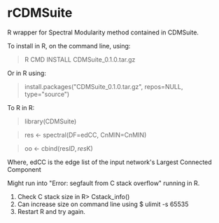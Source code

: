 # rCDMSuite

R wrapper for Spectral Modularity method contained in CDMSuite.

To install in R, on the command line, using:
> R CMD INSTALL CDMSuite_0.1.0.tar.gz

Or in R using:
> install.packages("CDMSuite_0.1.0.tar.gz", repos=NULL, type="source")

To R in R:

> library(CDMSuite)

> res <- spectral(DF=edCC, CnMIN=CnMIN)

> oo  <- cbind(res$ID, res$K)

Where, edCC is the edge list of the input network's Largest Connected Component

Might run into "Error: segfault from C stack overflow" running in R.
1) Check C stack size in R> Cstack_info()
2) Can increase size on command line using $ ulimit -s 65535
3) Restart R and try again.
